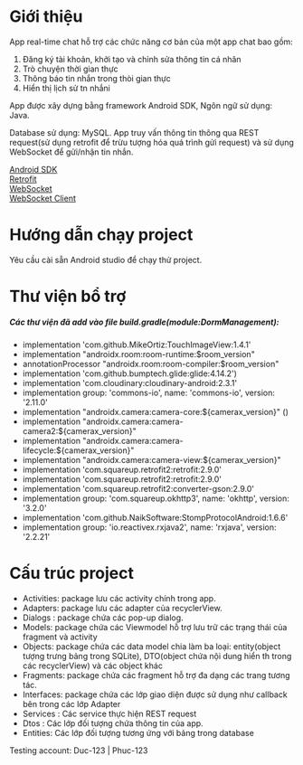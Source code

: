 # Giới thiệu

App real-time chat hỗ trợ các chức năng cơ bản của một app chat bao gồm:
1. Đăng ký tài khoản, khởi tạo và chỉnh sửa thông tin cá nhân
2. Trò chuyện thời gian thực
3. Thông báo tin nhắn trong thòi gian thực
4. Hiển thị lịch sử tn nhắni

App được xây dựng bằng framework Android SDK, Ngôn ngữ sử dụng: Java. 

Database sử dụng: MySQL. App truy vấn thông tin thông qua REST request(sử dụng retrofit để trừu tượng hóa quá trình gửi request) và sử dụng WebSocket để gửi/nhận tin nhắn.

[Android SDK](https://vi.wikipedia.org/wiki/Android_SDK)  
[Retrofit](https://square.github.io/retrofit/)  
[WebSocket](https://en.wikipedia.org/wiki/WebSocket)  
[WebSocket Client](https://github.com/TakahikoKawasaki/nv-websocket-client)  

# Hướng dẫn chạy project
Yêu cầu cài sẵn Android studio để chạy thử project.
# Thư viện bổ trợ
##### Các thư viện đã add vào file build.gradle(module:DormManagement):
* implementation 'com.github.MikeOrtiz:TouchImageView:1.4.1'
* implementation "androidx.room:room-runtime:$room_version"
* annotationProcessor "androidx.room:room-compiler:$room_version"
* implementation 'com.github.bumptech.glide:glide:4.14.2')
* implementation 'com.cloudinary:cloudinary-android:2.3.1'
* implementation group: 'commons-io', name: 'commons-io', version: '2.11.0'
* implementation "androidx.camera:camera-core:${camerax_version}" ()
* implementation "androidx.camera:camera-camera2:${camerax_version}"
* implementation "androidx.camera:camera-lifecycle:${camerax_version}"
* implementation "androidx.camera:camera-view:${camerax_version}"
* implementation 'com.squareup.retrofit2:retrofit:2.9.0'
* implementation 'com.squareup.retrofit2:retrofit:2.9.0'
* implementation 'com.squareup.retrofit2:converter-gson:2.9.0'
* implementation group: 'com.squareup.okhttp3', name: 'okhttp', version: '3.2.0'
* implementation 'com.github.NaikSoftware:StompProtocolAndroid:1.6.6'
* implementation group: 'io.reactivex.rxjava2', name: 'rxjava', version: '2.2.21'

# Cấu trúc project
* Activities: package lưu các activity chính trong app.
* Adapters: package lưu các adapter của recyclerView.
* Dialogs : package chứa các pop-up dialog.
* Models: package chứa các Viewmodel hỗ trợ lưu trữ các trạng thái của fragment và activity
* Objects: package chứa các data model chia làm ba loại: entity(object tượng trưng bảng trong SQLite), DTO(object chứa nội dung hiển th trong các recyclerView) và các object khác
* Fragments: package chứa các fragment hỗ trợ đa dạng các trang tương tác.
* Interfaces: package chứa các lớp giao diện được sử dụng như callback bên trong các lớp Adapter
* Services : Các service thực hiện REST request
* Dtos : Các lớp đối tượng chứa thông tin của app.
* Entities: Các lớp đối tượng tương ứng với bảng trong database  

Testing account: Duc-123 | Phuc-123
